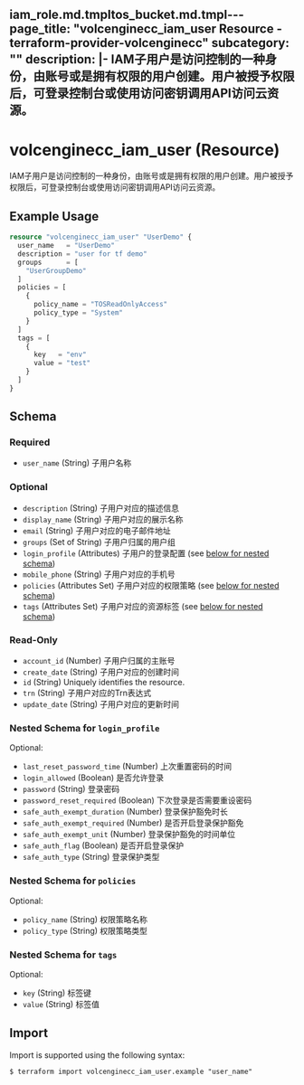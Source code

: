 iam_role.md.tmpltos_bucket.md.tmpl---
page_title: "volcenginecc_iam_user Resource - terraform-provider-volcenginecc"
subcategory: ""
description: |-
  IAM子用户是访问控制的一种身份，由账号或是拥有权限的用户创建。用户被授予权限后，可登录控制台或使用访问密钥调用API访问云资源。
---

# volcenginecc_iam_user (Resource)

IAM子用户是访问控制的一种身份，由账号或是拥有权限的用户创建。用户被授予权限后，可登录控制台或使用访问密钥调用API访问云资源。

## Example Usage

```terraform
resource "volcenginecc_iam_user" "UserDemo" {
  user_name   = "UserDemo"
  description = "user for tf demo"
  groups      = [
    "UserGroupDemo"
  ]
  policies = [
    {
      policy_name = "TOSReadOnlyAccess"
      policy_type = "System"
    }
  ]
  tags = [
    {
      key   = "env"
      value = "test"
    }
  ]
}
```

<!-- schema generated by tfplugindocs -->
## Schema

### Required

- `user_name` (String) 子用户名称

### Optional

- `description` (String) 子用户对应的描述信息
- `display_name` (String) 子用户对应的展示名称
- `email` (String) 子用户对应的电子邮件地址
- `groups` (Set of String) 子用户归属的用户组
- `login_profile` (Attributes) 子用户的登录配置 (see [below for nested schema](#nestedatt--login_profile))
- `mobile_phone` (String) 子用户对应的手机号
- `policies` (Attributes Set) 子用户对应的权限策略 (see [below for nested schema](#nestedatt--policies))
- `tags` (Attributes Set) 子用户对应的资源标签 (see [below for nested schema](#nestedatt--tags))

### Read-Only

- `account_id` (Number) 子用户归属的主账号
- `create_date` (String) 子用户对应的创建时间
- `id` (String) Uniquely identifies the resource.
- `trn` (String) 子用户对应的Trn表达式
- `update_date` (String) 子用户对应的更新时间

<a id="nestedatt--login_profile"></a>
### Nested Schema for `login_profile`

Optional:

- `last_reset_password_time` (Number) 上次重置密码的时间
- `login_allowed` (Boolean) 是否允许登录
- `password` (String) 登录密码
- `password_reset_required` (Boolean) 下次登录是否需要重设密码
- `safe_auth_exempt_duration` (Number) 登录保护豁免时长
- `safe_auth_exempt_required` (Number) 是否开启登录保护豁免
- `safe_auth_exempt_unit` (Number) 登录保护豁免的时间单位
- `safe_auth_flag` (Boolean) 是否开启登录保护
- `safe_auth_type` (String) 登录保护类型


<a id="nestedatt--policies"></a>
### Nested Schema for `policies`

Optional:

- `policy_name` (String) 权限策略名称
- `policy_type` (String) 权限策略类型


<a id="nestedatt--tags"></a>
### Nested Schema for `tags`

Optional:

- `key` (String) 标签键
- `value` (String) 标签值

## Import

Import is supported using the following syntax:

```shell
$ terraform import volcenginecc_iam_user.example "user_name"
```